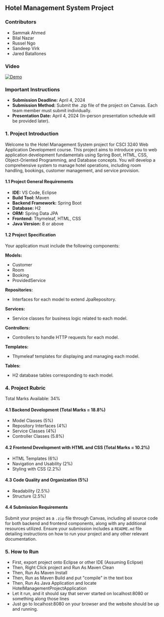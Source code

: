 ##  Hotel Management System Project

### Contributors
- Sammak Ahmed
- Bilal Nazar
- Russel Ngo
- Sandeep Virk
- Jared Batallones

### Video
[![Demo](https://drive.google.com/file/d/1lNEvZy95et4TXu6dPgeJXw4l95Sj5X8T/view?usp=drive_link)](https://drive.google.com/file/d/1lNEvZy95et4TXu6dPgeJXw4l95Sj5X8T/view?usp=drive_link)
### Important Instructions

- **Submission Deadline:** April 4, 2024
- **Submission Method:** Submit the .zip file of the project on Canvas. Each team member must submit individually.
- **Presentation Date:** April 4, 2024 (In-person presentation schedule will be provided later).

### 1. Project Introduction

Welcome to the Hotel Management System project for CSCI 3240 Web Application Development course. This project aims to introduce you to web application development fundamentals using Spring Boot, HTML, CSS, Object-Oriented Programming, and Database concepts. You will develop a comprehensive system to manage hotel operations, including room handling, bookings, customer management, and service provision.

#### 1.1 Project General Requirements

- **IDE:** VS Code, Eclipse
- **Build Tool:** Maven
- **Backend Framework:** Spring Boot
- **Database:** H2
- **ORM:** Spring Data JPA
- **Frontend:** Thymeleaf, HTML, CSS
- **Java Version:** 8 or above

#### 1.2 Project Specification

Your application must include the following components:

**Models:**
- Customer
- Room
- Booking
- ProvidedService

**Repositories:**
- Interfaces for each model to extend JpaRepository.

**Services:**
- Service classes for business logic related to each model.

**Controllers:**
- Controllers to handle HTTP requests for each model.

**Templates:**
- Thymeleaf templates for displaying and managing each model.

**Tables:**
- H2 database tables corresponding to each model.

### 4. Project Rubric

Total Marks Available: 34%

#### 4.1 Backend Development (Total Marks = 18.8%)

- Model Classes (5%)
- Repository Interfaces (4%)
- Service Classes (4%)
- Controller Classes (5.8%)

#### 4.2 Frontend Development with HTML and CSS (Total Marks = 10.2%)

- HTML Templates (6%)
- Navigation and Usability (2%)
- Styling with CSS (2.2%)

#### 4.3 Code Quality and Organization (5%)

- Readability (2.5%)
- Structure (2.5%)

#### 4.4 Submission Requirements

Submit your project as a `.zip` file through Canvas, including all source code for both backend and frontend components, along with any additional resources utilized. Ensure your submission includes a `README.md` file detailing instructions on how to run your project and any other relevant documentation.

### 5. How to Run
- First, export project onto Eclipse or other IDE (Assuming Eclipse)
- Then, Right Click project and Run As Maven Clean
- Then, Run As Maven Install
- Then, Run as Maven Build and put "compile" in the text box
- Then, Run As Java Application and locate HotelManagementProjectApplication
- Let it run, and it should say that server started on localhost:8080 or something along those lines
- Just go to localhost:8080 on your browser and the website should be up and running.

